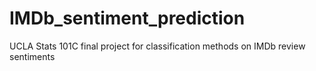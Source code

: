 # IMDb_sentiment_prediction
UCLA Stats 101C final project for classification methods on IMDb review sentiments
